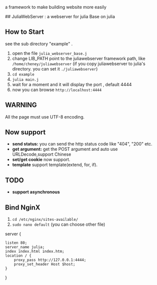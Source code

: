 
a framework to make building website more easily 

<a name="JuliaWebServer-a-webserver-for-julia"/>
## JuliaWebServer : a webserver for julia
Base on julia <https://github.com/JuliaLang/julia>

## How to Start

see the sub directory "example" .

1. open the file `julia_webserver_base.j`
2. change LIB_PATH point to the juliawebserver framework path, like `/home/cheney/juliawebserver` 
	(if you copy juliawebserver to julia's directory. you can set it `./juliawebserver`)
3. `cd example`
4. `julia main.j`
5. wait for a moment and it will display the port , default 4444
6. now you can browse `http://localhost:4444`

## WARNING
All the page must use UTF-8 encoding.

## Now support
- **send status:** you can send the http status code like "404", "200" etc.
- **get argument:** get the POST argument and auto use URLDecode,support Chinese
- **set/get cookie** now support.
- **template** support template(extend, for, if).

## TODO

- **support asynchronous**

## Bind NginX

1. `cd /etc/nginx/sites-available/`
2. `sudo nano default` (you can choose other file)

server {

    listen 80;
    server_name julia;
    index index.html index.htm;
    location / {
        proxy_pass http://127.0.0.1:4444;
        proxy_set_header Host $host;
 	}
}



